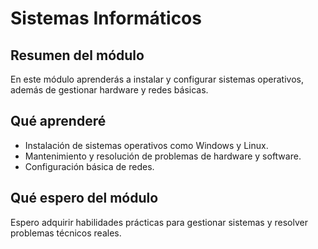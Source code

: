# Sistemas Informáticos

## Resumen del módulo
En este módulo aprenderás a instalar y configurar sistemas operativos, además de gestionar hardware y redes básicas.

## Qué aprenderé
- Instalación de sistemas operativos como Windows y Linux.
- Mantenimiento y resolución de problemas de hardware y software.
- Configuración básica de redes.

## Qué espero del módulo
Espero adquirir habilidades prácticas para gestionar sistemas y resolver problemas técnicos reales.

